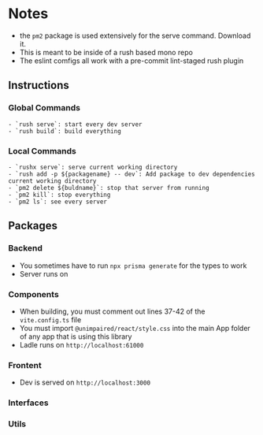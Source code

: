 # Notes

- the `pm2` package is used extensively for the serve command. Download it.
- This is meant to be inside of a rush based mono repo
- The eslint comfigs all work with a pre-commit lint-staged rush plugin

## Instructions

### Global Commands

    - `rush serve`: start every dev server
    - `rush build`: build everything

### Local Commands

    - `rushx serve`: serve current working directory
    - `rush add -p ${packagename} -- dev`: Add package to dev dependencies current working directory
    - `pm2 delete ${buldname}`: stop that server from running
    - `pm2 kill`: stop everything
    - `pm2 ls`: see every server

## Packages

### Backend

- You sometimes have to run `npx prisma generate` for the types to work
- Server runs on

### Components

- When building, you must comment out lines 37-42 of the `vite.config.ts` file
- You must import `@unimpaired/react/style.css` into the main App folder of any app that is using this library
- Ladle runs on `http://localhost:61000`

### Frontent

- Dev is served on `http://localhost:3000`

### Interfaces

### Utils
